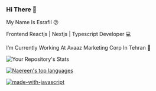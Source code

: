 ### Hi There 👋

My Name Is Esrafil :confused:

Frontend Reactjs | Nextjs | Typescript Developer 💻

I’m Currently Working At Avaaz Marketing Corp In Tehran 🏢

![Your Repository's Stats](https://github-readme-stats.vercel.app/api?username=esrafilelahi&show_icons=true)

[![Naereen's top languages](https://github-readme-stats.vercel.app/api/top-langs/?username=esrafilelahi&theme=blue-green)](https://github.com/esrafilelahi/github-readme-stats)


[![made-with-javascript](https://img.shields.io/badge/Made%20with-JavaScript-1f425f.svg)](https://www.javascript.com)
